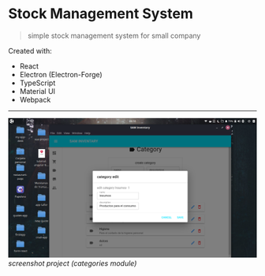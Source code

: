 # Stock Management System

> simple stock management system for small company

Created with: 
- React 
- Electron (Electron-Forge)
- TypeScript
- Material UI
- Webpack

<hr>

![screenshot project](screenshot.png)
*screenshot project (categories module)*
